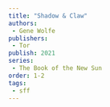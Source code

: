 ```yaml
---
title: "Shadow & Claw"
authors: 
 - Gene Wolfe
publishers: 
 - Tor
publish: 2021
series:
 - The Book of the New Sun
order: 1-2
tags: 
 - sff
---
```




